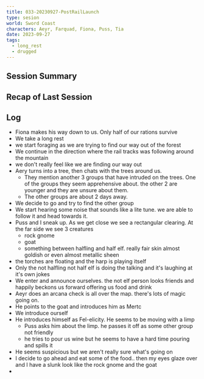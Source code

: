 ```yaml
---
title: 033-20230927-PostRailLaunch
type: sesion
world: Sword Coast
characters: Aeyr, Farquad, Fiona, Puss, Tia
date: 2023-09-27
tags:
  - long_rest
  - drugged
---
```


## Session Summary

## Recap of Last Session

## Log

- Fiona makes his way down to us. Only half of our rations survive
- We take a long rest
- we start foraging as we are trying to find our way out of the forest
- We continue in the direction where the rail tracks was following around the mountain
- we don't really feel like we are finding our way out
- Aery turns into a tree, then chats with the trees around us. 
	- They mention another 3 groups that have intruded on the trees. One of the groups they seem apprehensive about. the other 2 are younger and they are unsure about them.
	- The other groups are about 2 days away. 
- We decide to go and try to find the other group
- We start hearing some noise that sounds like a lite tune. we are able to follow it and head towards it.
- Puss and I sneak up. As we get close we see a rectangular clearing. At the far side we see 3 creatures 
	- rock gnome
	- goat
	- something between halfling and half elf. really fair skin almost goldish or even almost metallic sheen
- the torches are floating and the harp is playing itself
- Only the not halfling not half elf is doing the talking and it's laughing at it's own jokes
- We enter and announce ourselves. the not elf person looks friends and happily beckons us forward offering us food and drink
- Aeyr does an arcana check is all over the map. there's lots of magic going on.
- He points to the goat and introduces him as Mertc
- We introduce ourself
- He introduces himself as Fel-elicity. He seems to be moving with a limp
	- Puss asks him about the limp. he passes it off as some other group not friendly
	- he tries to pour us wine but he seems to have a hard time pouring and spills it
- He seems suspicious but we aren't really sure what's going on
- I decide to go ahead and eat some of the food.. then my eyes glaze over and I have a slunk look like the rock gnome and the goat
- 